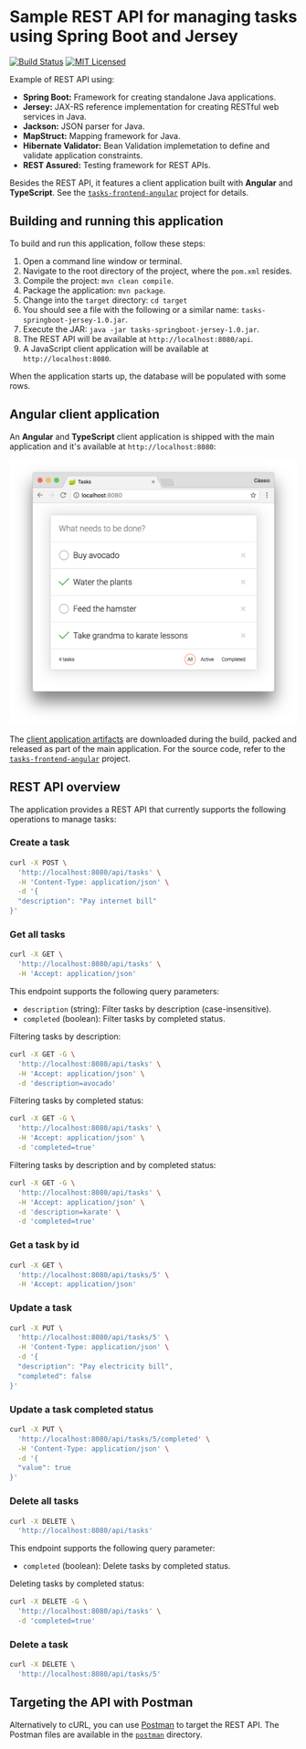 # Sample REST API for managing tasks using Spring Boot and Jersey

[![Build Status](https://travis-ci.org/cassiomolin/tasks-springboot-jersey.svg?branch=master)](https://travis-ci.org/cassiomolin/tasks-springboot-jersey)
[![MIT Licensed](https://img.shields.io/badge/license-MIT-blue.svg)](https://raw.githubusercontent.com/cassiomolin/tasks-springboot-jersey/master/LICENSE.txt)

Example of REST API using:

- **Spring Boot:** Framework for creating standalone Java applications.
- **Jersey:** JAX-RS reference implementation for creating RESTful web services in Java.
- **Jackson:** JSON parser for Java.
- **MapStruct:** Mapping framework for Java.
- **Hibernate Validator:** Bean Validation implemetation to define and validate application constraints.
- **REST Assured:** Testing framework for REST APIs.

Besides the REST API, it features a client application built with **Angular** and **TypeScript**. See the [`tasks-frontend-angular`][frontend project] project for details.

## Building and running this application

To build and run this application, follow these steps:

1. Open a command line window or terminal.
1. Navigate to the root directory of the project, where the `pom.xml` resides.
1. Compile the project: `mvn clean compile`.
1. Package the application: `mvn package`.
1. Change into the `target` directory: `cd target`
1. You should see a file with the following or a similar name: `tasks-springboot-jersey-1.0.jar`.
1. Execute the JAR: `java -jar tasks-springboot-jersey-1.0.jar`.
1. The REST API will be available at `http://localhost:8080/api`.
1. A JavaScript client application will be available at `http://localhost:8080`.

When the application starts up, the database will be populated with some rows. 

## Angular client application

An **Angular** and **TypeScript** client application is shipped with the main application and it's available at `http://localhost:8080`:

<img src="src/main/doc/frontend.png" width="600">

The [client application artifacts][frontend releases] are downloaded during the build, packed and released as part of the main application. For the source code, refer to the [`tasks-frontend-angular`][frontend project] project.

## REST API overview

The application provides a REST API that currently supports the following operations to manage tasks:

### Create a task

```bash
curl -X POST \
  'http://localhost:8080/api/tasks' \
  -H 'Content-Type: application/json' \
  -d '{
  "description": "Pay internet bill"
}'
```
### Get all tasks

```bash
curl -X GET \
  'http://localhost:8080/api/tasks' \
  -H 'Accept: application/json'
```

This endpoint supports the following query parameters:

- `description` (string): Filter tasks by description (case-insensitive).
- `completed` (boolean): Filter tasks by completed status.

Filtering tasks by description:

```bash
curl -X GET -G \
  'http://localhost:8080/api/tasks' \
  -H 'Accept: application/json' \
  -d 'description=avocado'
```

Filtering tasks by completed status:

```bash
curl -X GET -G \
  'http://localhost:8080/api/tasks' \
  -H 'Accept: application/json' \
  -d 'completed=true'
```

Filtering tasks by description and by completed status:

```bash
curl -X GET -G \
  'http://localhost:8080/api/tasks' \
  -H 'Accept: application/json' \
  -d 'description=karate' \
  -d 'completed=true'
```

### Get a task by id

```bash
curl -X GET \
  'http://localhost:8080/api/tasks/5' \
  -H 'Accept: application/json'
```

### Update a task

```bash
curl -X PUT \
  'http://localhost:8080/api/tasks/5' \
  -H 'Content-Type: application/json' \
  -d '{
  "description": "Pay electricity bill",
  "completed": false
}'
```

### Update a task completed status

```bash
curl -X PUT \
  'http://localhost:8080/api/tasks/5/completed' \
  -H 'Content-Type: application/json' \
  -d '{
  "value": true
}'
```

### Delete all tasks

```bash
curl -X DELETE \
  'http://localhost:8080/api/tasks'
```

This endpoint supports the following query parameter:

- `completed` (boolean): Delete tasks by completed status.

Deleting tasks by completed status:

```bash
curl -X DELETE -G \
  'http://localhost:8080/api/tasks' \
  -d 'completed=true'
```

### Delete a task

```bash
curl -X DELETE \
  'http://localhost:8080/api/tasks/5'
```

## Targeting the API with Postman

Alternatively to cURL, you can use [Postman][] to target the REST API. The Postman files are available in the [`postman`][postman GitHub directory] directory.

[Postman]: https://www.getpostman.com/
[postman GitHub directory]: https://github.com/cassiomolin/tasks-springboot-jersey/tree/master/src/main/postman
[frontend project]: https://github.com/cassiomolin/tasks-frontend-angular
[frontend releases]: https://github.com/cassiomolin/tasks-frontend-angular/releases
